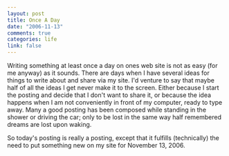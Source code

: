 ```yaml
--- 
layout: post
title: Once A Day
date: "2006-11-13"
comments: true
categories: life
link: false
---
```

Writing something at least once a day on ones web site is not as easy (for me anyway) as it sounds. There are days when I have several ideas for things to write about and share via my site. I'd venture to say that maybe half of all the ideas I get never make it to the screen. Either because I start the posting and decide that I don't want to share it, or because the idea happens when I am not conveniently in front of my computer, ready to type away. Many a good posting has been composed while standing in the shower or driving the car; only to be lost in the same way half remembered dreams are lost upon waking.

So today's posting is really a posting, except that it fulfills (technically) the need to put something new on my site for November 13, 2006.
